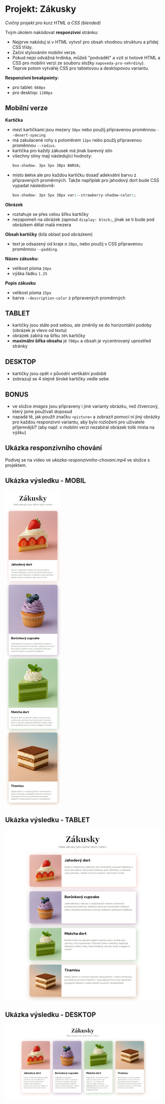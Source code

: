 # Projekt: Zákusky

*Cvičný projekt pro kurz HTML a CSS (blended)*

Tvým úkolem nakódovat **responzivní** stránku:

- Nejprve nakóduj si v HTML vytvoř pro obsah vhodnou strukturu a přidej CSS třídy.
- Začni stylováním mobilní verze.
- Pokud nejsi odvážná hrdinka, můžeš "podvádět" a vzít si hotové HTML a CSS pro mobilní verzi ze souboru složky `napoveda-pro-nehrdiny`).
- Teprve potom vytvářej CSS pro tabletovou a desktopovou variantu.

**Responzivní breakpointy**:
- pro tablet: `660px`
- pro desktop: `1100px`

## Mobilní verze

**Kartička**
- mezi kartičkami jsou mezery `30px` nebo použij připravenou proměnnou `--desert-spacing`
- má zakulacené rohy s poloměrem `12px` nebo použij připravenou proměnnou `--radius`.
- kartička pro každý zákusek má jinak barevný stín
- všechny stíny mají následující hodnoty:
  ```css
  box-shadow: 3px 5px 30px BARVA;
  ```
- místo `BARVA` ale pro každou kartičku dosaď adekvátní barvu z připravených proměnných. Takže napříplak pro jahodový dort bude CSS vypadat následovně:
  ```css
  box-shadow: 3px 5px 30px var(--strawberry-shadow-color);
  ```

**Obrázek**
- roztahuje se přes celou šířku kartičky
- nezapomeň na obrázek zapnout `display: block;`, jinak se ti bude pod obrázkem dělat malá mezera

**Obsah kartičky** (bílá oblast pod obrázkem)
- text je odsazený od kraje o `20px`, nebo použij v CSS připravenou proměnnou `--padding`.

**Název zákusku:**
- velikost písma `24px`
- výška řádku `1.25`

**Popis zákusku**
- velikost písma `15px`
- barva `--description-color` z připravených proměnných


## TABLET

- kartičky jsou stále pod sebou, ale změnily se do horizontální podoby (obrázek je vlevo od textu)
- obrázek zabírá na šířku `30%` kartičky
- **maximální šířka obsahu** je `700px` a obsah je vycentrovaný uprostřed stránky


## DESKTOP

- kartičky jsou opět v původní vertikální podobě
- zobrazují se 4 stejně široké kartičky vedle sebe


## BONUS

- ve složce *images* jsou připraveny i jiné varianty obrázku, než čtvercový, který jsme používali doposud
- napadá tě, jak použít značku `<picture>` a zobrazit pomocí ní jiný obrázky pro každou responzivní variantu, aby bylo rozložení pro uživatele příjemnější? (aby např. v mobilní verzi nezabíral obrázek tolik místa na výšku)


## Ukázka responzivního chování

Podívej se na video ve *ukazka-responzivniho-chovani.mp4* ve složce s projektem.


## Ukázka výsledku - MOBIL

![ukázka výsledku mobil](ukazka-vysledku-mobil.png)


## Ukázka výsledku - TABLET

![ukázka výsledku mobil](ukazka-vysledku-tablet.png)


## Ukázka výsledku - DESKTOP

![ukázka výsledku mobil](ukazka-vysledku-desktop.png)